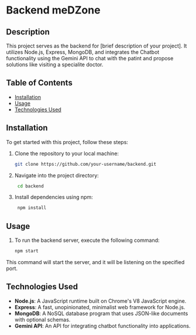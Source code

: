 # Backend meDZone

## Description

This project serves as the backend for [brief description of your project]. It utilizes Node.js, Express, MongoDB, and integrates the Chatbot functionality using the Gemini API to chat with the patint and propose solutions like visiting a specialite doctor.

## Table of Contents

- [Installation](#installation)
- [Usage](#usage)
- [Technologies Used](#technologies-used)

## Installation

To get started with this project, follow these steps:

1. Clone the repository to your local machine:

   ```bash
   git clone https://github.com/your-username/backend.git


2. Navigate into the project directory:
   ```bash
    cd backend

3. Install dependencies using npm:
   ```bash
    npm install
   

## Usage
1. To run the backend server, execute the following command:
   ```bash
   npm start
This command will start the server, and it will be listening on the specified port.


## Technologies Used

- **Node.js**: A JavaScript runtime built on Chrome's V8 JavaScript engine.
- **Express**: A fast, unopinionated, minimalist web framework for Node.js.
- **MongoDB**: A NoSQL database program that uses JSON-like documents with optional schemas.
- **Gemini API**: An API for integrating chatbot functionality into applications.
